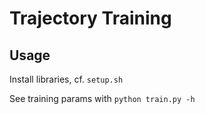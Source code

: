 # Trajectory Training

## Usage

Install libraries, cf. `setup.sh`

See training params with `python train.py -h`
